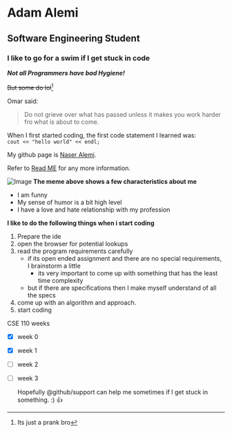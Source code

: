 # Adam Alemi
## Software Engineering Student
### I like to go for a swim if I get stuck in code

  __*Not all Programmers have bad Hygiene!*__


~~But some do lol~~[^1]

Omar said:
>Do not grieve over what has passed unless it makes you work harder fro what is about to come.


When I first started coding, the first code statement I learned was:<br/>
```cout << "hello world" << endl;```


My github page is [Naser Alemi](github.com/naseralemi12).

Refer to [Read ME](README.md) for any more information.

![Image](https://64.media.tumblr.com/8ef4bcc84e33fa9a2ecb172ee5ef74fe/a09d267632314442-2e/s1280x1920/5448b5ed8837c4d8b98b19ff5a09b96691404901.jpg)
**The meme above shows a few characteristics about me**
- I am funny
- My sense of humor is a bit high level
- I have a love and hate relationship with my profession



**I like to do the following things when i start coding**
1. Prepare the ide
2. open the browser for potential lookups
3. read the program requirements carefully
   - if its open ended assignment and there are no special requirements, I brainstorm a little
     - its very important to come up with something  that has the least time complexity
   - but if there are specifications then I make myself understand of all the specs
4. come up with an algorithm and approach.
5. start coding
  

 CSE 110 weeks
- [x] week 0 
- [x] week 1
- [ ] week 2
- [ ] week 3
  
  Hopefully @github/support can help me sometimes if I get stuck in something. :)  :+1:
<!-- here is the footnote part-->
[^1]: Its just a prank bro

